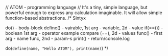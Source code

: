 // ATOM - programming language
// It's a tiny, simple language, but powerful enough to express any calculation imaginable. It will allow simple function-based abstractions.
/* Sintyx

do() - body-block
define() - vairable, 1st arg - variable, 2d - value
if(==()) - boolean 1st arg - operator example compare (==), 2d - values
func() - first arg - name func, 2nd - param-s
print() - return/console.log

do(`
    define(name, "Hello ATOM"),
    print(name)
`)
*/

